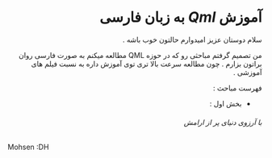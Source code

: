 <div dir="rtl">

# آموزش ***Qml*** به زبان فارسی

سلام دوستان عزیز امیدوارم حالتون خوب باشه .   

من تصمیم گرفتم مباحثی رو که در حوزه QML مطالعه میکنم به صورت فارسی روان براتون بزارم . چون مطالعه  سرعت بالا تری توی آموزش داره به نسبت فیلم های آموزشی .

فهرست مباحث :
* بخش اول :


###### با آرزوی دنیای پر از ارامش    

<div dir="ltr">
Mohsen :DH
</div>

</div>
